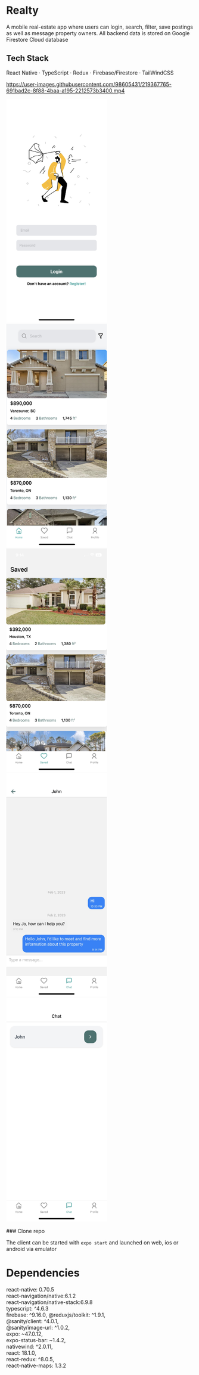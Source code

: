 # Realty

A mobile real-estate app where users can login, search, filter, save postings as well as message property owners. All backend data is stored on Google Firestore Cloud database

## Tech Stack

React Native · TypeScript · Redux · Firebase/Firestore · TailWindCSS




https://user-images.githubusercontent.com/98605431/219367765-691bad2c-8f88-4baa-a195-2212573b3400.mp4




<p align="start">
<img src="https://github.com/MHassan47/Realty/blob/master/assets/realty_login.JPG?raw=true" width="270" height="600" style="display:inline-block">
<img src="https://github.com/MHassan47/Realty/blob/master/assets/realty_home.JPG?raw=true" width="270" height="600" style="display:inline-block">
<img src="https://github.com/MHassan47/Realty/blob/master/assets/realty_saved.JPG?raw=true" width="270" height="600" style="display:inline-block">
<img src="https://github.com/MHassan47/Realty/blob/master/assets/realty_messages.JPG?raw=true" width="270" height="600" style="display:inline-block">
<img src="https://github.com/MHassan47/Realty/blob/master/assets/realty_chats.JPG?raw=true" width="270" height="600" style="display:inline-block">
</p>
### Clone repo

The client can be started with `expo start` and launched on web, ios or android via emulator

# Dependencies

react-native: 0.70.5  
react-navigation/native:6.1.2  
react-navigation/native-stack:6.9.8  
typescript: ^4.6.3  
firebase: ^9.16.0,
@reduxjs/toolkit: ^1.9.1,  
@sanity/client: ^4.0.1,  
@sanity/image-url: ^1.0.2,  
expo: ~47.0.12,  
expo-status-bar: ~1.4.2,  
nativewind: ^2.0.11,  
react: 18.1.0,  
react-redux: ^8.0.5,  
react-native-maps: 1.3.2
